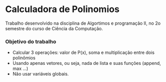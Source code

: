 # Calculadora de Polinomios

Trabalho desenvolvido na disciplina de Algortimos e programação II, no 2o semestre do curso de Ciência da Computação.

### Objetivo do trabalho
* Calcular 3 operações: valor de P(x), soma e multiplicação entre dois polinômios
* Usando apenas vetores, ou seja, nada de lista e suas funções (append, max ...)
* Não usar variáveis globais.
